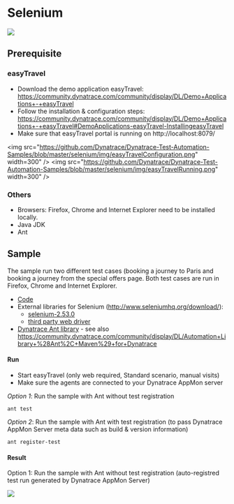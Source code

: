 # Selenium

<img src="https://github.com/Dynatrace/Dynatrace-Test-Automation-Samples/blob/master/selenium/img/selenium.png" />

## Prerequisite

### easyTravel

* Download the demo application easyTravel: https://community.dynatrace.com/community/display/DL/Demo+Applications+-+easyTravel
* Follow the installation & configuration steps: https://community.dynatrace.com/community/display/DL/Demo+Applications+-+easyTravel#DemoApplications-easyTravel-InstallingeasyTravel
* Make sure that easyTravel portal is running on http://localhost:8079/ 

<img src="https://github.com/Dynatrace/Dynatrace-Test-Automation-Samples/blob/master/selenium/img/easyTravelConfiguration.png" width=300" /> <img src="https://github.com/Dynatrace/Dynatrace-Test-Automation-Samples/blob/master/selenium/img/easyTravelRunning.png" width=300" />

### Others

* Browsers: Firefox, Chrome and Internet Explorer need to be installed locally.
* Java JDK
* Ant

## Sample

The sample run two different test cases (booking a journey to Paris and booking a journey from the special offers page. Both test cases are run in Firefox, Chrome and Internet Explorer.

* [Code](./code/)
* External libraries for Selenium (http://www.seleniumhq.org/download/):
  * [selenium-2.53.0](./code/lib/selenium-2.53.0) 
  * [third party web driver](./code/lib/driver)
* [Dynatrace Ant library](./code/lib/dynaTrace) - see also https://community.dynatrace.com/community/display/DL/Automation+Library+%28Ant%2C+Maven%29+for+Dynatrace
 
#### Run

* Start easyTravel (only web required, Standard scenario, manual visits)
* Make sure the agents are connected to your Dynatrace AppMon server

*Option 1*: Run the sample with Ant without test registration
```
ant test
```

*Option 2*: Run the sample with Ant with test registration (to pass Dynatrace AppMon Server meta data such as build & version information)
```
ant register-test
```

#### Result

Option 1: Run the sample with Ant without test registration (auto-registred test run generated by Dynatrace AppMon Server)

<img src="https://github.com/Dynatrace/Dynatrace-Test-Automation-Samples/blob/master/selenium/img/result_auto-test-run.png" />
